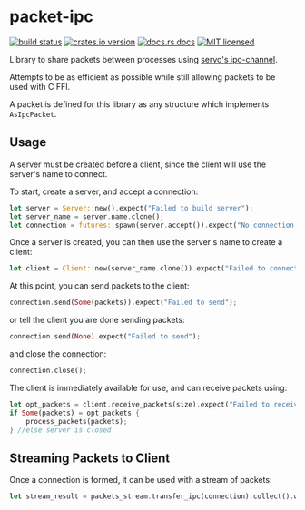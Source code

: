 # packet-ipc

[![build status][travis-badge]][travis-url]
[![crates.io version][crates-badge]][crates-url]
[![docs.rs docs][docs-badge]][docs-url]
[![MIT licensed][mit-badge]][mit-url]

Library to share packets between processes using [servo's ipc-channel](https://github.com/servo/ipc-channel).

Attempts to be as efficient as possible while still allowing packets to be used with C FFI.

A packet is defined for this library as any structure which implements `AsIpcPacket`.

[travis-badge]: https://img.shields.io/travis/dbcfd/packet-ipc/master.svg?style=flat-square
[travis-url]: https://travis-ci.org/dbcfd/packet-ipc.svg?branch=master
[crates-badge]: https://img.shields.io/crates/v/packet-ipc.svg?style=flat-square
[crates-url]: https://crates.io/crates/packet-ipc
[docs-badge]: https://img.shields.io/badge/docs.rs-latest-blue.svg?style=flat-square
[docs-url]: https://docs.rs/packet-ipc
[mit-badge]: https://img.shields.io/badge/license-MIT-blue.svg?style=flat-square
[mit-url]: LICENSE-MIT

## Usage

A server must be created before a client, since the client will use the server's name to connect. 

To start, create a server, and accept a connection:

```rust
let server = Server::new().expect("Failed to build server");
let server_name = server.name.clone();
let connection = futures::spawn(server.accept()).expect("No connection formed");
```

Once a server is created, you can then use the server's name to create a client:

```rust
let client = Client::new(server_name.clone()).expect("Failed to connect");
```

At this point, you can send packets to the client:

```rust
connection.send(Some(packets)).expect("Failed to send");
```

or tell the client you are done sending packets:

```rust
connection.send(None).expect("Failed to send");
```

and close the connection:

```rust
connection.close();
```

The client is immediately available for use, and can receive packets using:

```rust
let opt_packets = client.receive_packets(size).expect("Failed to receive packets");
if Some(packets) = opt_packets {
    process_packets(packets);
} //else server is closed
```

## Streaming Packets to Client
Once a connection is formed, it can be used with a stream of packets:

```rust
let stream_result = packets_stream.transfer_ipc(connection).collect().wait();
```
